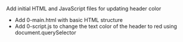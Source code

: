 Add initial HTML and JavaScript files for updating header color

- Add 0-main.html with basic HTML structure
- Add 0-script.js to change the text color of the header to red using document.querySelector
